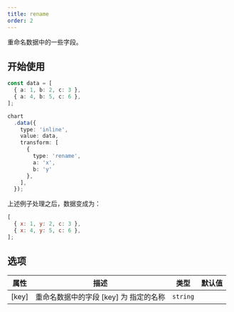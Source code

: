 ```yaml
---
title: rename
order: 2
---
```


重命名数据中的一些字段。

## 开始使用

```ts
const data = [
  { a: 1, b: 2, c: 3 },
  { a: 4, b: 5, c: 6 },
];

chart
  .data({
    type: 'inline',
    value: data,
    transform: [
      {
        type: 'rename',
        a: 'x',
        b: 'y'
      },
    ],
  });
```

上述例子处理之后，数据变成为：

```js
[
  { x: 1, y: 2, c: 3 },
  { x: 4, y: 5, c: 6 },
];
```

## 选项

| 属性 | 描述 | 类型 | 默认值|
| -------------| ----------------------------------------------------------- | -------------------------------| --------------------|
| [key]        | 重命名数据中的字段 [key] 为 指定的名称                           | `string`                       |                     |
